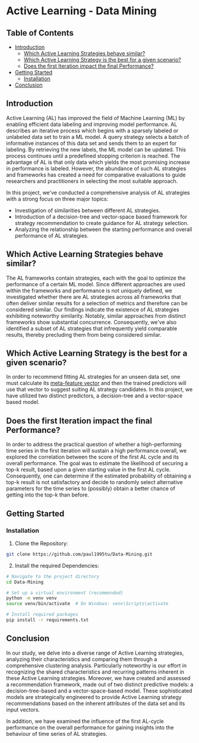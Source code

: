 # Active Learning - Data Mining

## Table of Contents

- [Introduction](#introduction)
  - [Which Active Learning Strategies behave similar?](#which-active-learning-strategies-behave-similar)
  - [Which Active Learning Strategy is the best for a given scenario?](#which-active-learning-strategies-is-the-best-for-a-given-scenario)
  - [Does the first Iteration impact the final Performance?](#does-the-first-iteration-impact-the-final-performance)
- [Getting Started](#getting-started)
  - [Installation](#installation)
- [Conclusion](#conclusion)

## Introduction

<a name="introduction"></a>
Active Learning (AL) has improved the field of Machine Learning (ML) by enabling efficient data labeling and improving model performance. AL describes an iterative process which begins with a sparsely labeled or unlabeled data set to train a ML model. A query strategy selects a batch of informative instances of this data set and sends them to an expert for labeling. By retrieving the new labels, the ML model can be updated. This process continues until a predefined stopping criterion is reached. The advantage of AL is that only data which yields the most promising increase in performance is labeled. However, the abundance of such AL strategies and frameworks has created a need for comparative evaluations to guide researchers and practitioners in selecting the most suitable approach.

In this project, we've conducted a comprehensive analysis of AL strategies with a strong focus on three major topics:

- Investigation of similarities between different AL strategies.
- Introduction of a decision-tree and vector-space based framework for strategy recommendation to create guidance for AL strategy selection.
- Analyzing the relationship between the starting performance and overall performance of AL strategies.

## Which Active Learning Strategies behave similar?

<a name="which-active-learning-strategies-behave-similar"></a>
The AL frameworks contain strategies, each with the goal to optimize the performance of a certain ML model. Since different approaches are used within the frameworks and performance is not uniquely defined, we investigated whether there are AL strategies across all frameworks that often deliver similar results for a selection of metrics and therefore can be considered similar. Our findings indicate the existence of AL strategies exhibiting noteworthy similarity. Notably, similar approaches from distinct frameworks show substantial concurrence. Consequently, we've also identified a subset of AL strategies that infrequently yield comparable results, thereby precluding them from being considered similar.

## Which Active Learning Strategy is the best for a given scenario?

<a name="which-active-learning-strategies-is-the-best-for-a-given-scenario"></a>

In order to recommend fitting AL strategies for an unseen data set, one must calculate its [meta-feature vector](/src/strategy_recommendation/dataset_metafeatures/metrics.py) and then the trained predictors will use that vector to suggest suiting AL strategy candidates. In this project, we have utilized two distinct predictors, a decision-tree and a vector-space based model.

## Does the first Iteration impact the final Performance?

<a name="does-the-first-iteration-impact-the-final-performance"></a>

In order to address the practical question of whether a high-performing time series in the first iteration will sustain a high performance overall, we explored the correlation between the score of the first AL cycle and its overall performance. The goal was to estimate the likelihood of securing a top-k result, based upon a given starting value in the first AL cycle. Consequently, one can determine if the estimated probability of obtaining a top-k result is not satisfactory and decide to randomly select alternative parameters for the time series to (possibly) obtain a better chance of getting into the top-k than before.

## Getting Started

<a name="getting-started"></a>

### Installation

<a name="installation"></a>

1. Clone the Repository:

```bash
git clone https://github.com/paul1995tu/Data-Mining.git
```

2. Install the required Dependencies:

```bash
# Navigate to the project directory
cd Data-Mining

# Set up a virtual environment (recommended)
python -m venv venv
source venv/bin/activate  # On Windows: venv\Scripts\activate

# Install required packages
pip install -r requirements.txt

```

## Conclusion

<a name="conclusion"></a>

In our study, we delve into a diverse range of Active Learning strategies, analyzing their characteristics and comparing them through a comprehensive clustering analysis. Particularly noteworthy is our effort in recognizing the shared characteristics and recurring patterns inherent in these Active Learning strategies. Moreover, we have created and assessed a recommendation framework, made out of two distinct predictive models: a decision-tree-based and a vector-space-based model. These sophisticated models are strategically engineered to provide Active Learning strategy recommendations based on the inherent attributes of the data set and its input vectors.

In addition, we have examined the influence of the first AL-cycle performance on the overall performance for gaining insights into the behaviour of time series of AL strategies.
